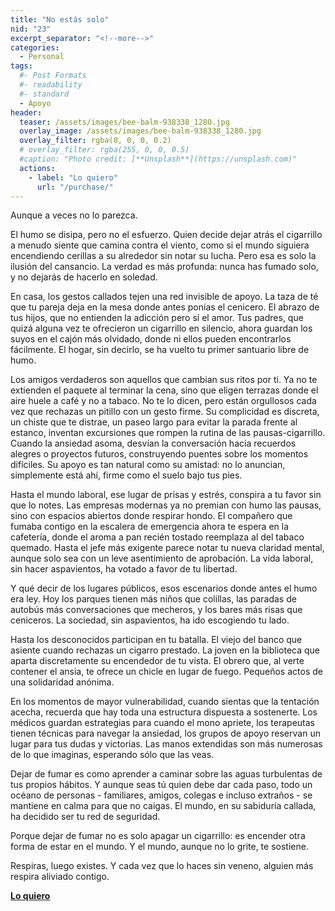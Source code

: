 ```yaml
---
title: "No estás solo"
nid: "23"
excerpt_separator: "<!--more-->"
categories:
  - Personal
tags:
  #- Post Formats
  #- readability
  #- standard
  - Apoyo
header:
  teaser: /assets/images/bee-balm-938338_1280.jpg
  overlay_image: /assets/images/bee-balm-938338_1280.jpg
  overlay_filter: rgba(0, 0, 0, 0.2)
  # overlay_filter: rgba(255, 0, 0, 0.5)
  #caption: "Photo credit: [**Unsplash**](https://unsplash.com)"
  actions:
    - label: "Lo quiero"
      url: "/purchase/"
---
```


Aunque a veces no lo parezca.

<!--more-->

El humo se disipa, pero no el esfuerzo. Quien decide dejar atrás el cigarrillo a menudo siente que camina contra el viento, como si el mundo siguiera encendiendo cerillas a su alrededor sin notar su lucha. Pero esa es solo la ilusión del cansancio. La verdad es más profunda: nunca has fumado solo, y no dejarás de hacerlo en soledad.

En casa, los gestos callados tejen una red invisible de apoyo. La taza de té que tu pareja deja en la mesa donde antes ponías el cenicero. El abrazo de tus hijos, que no entienden la adicción pero sí el amor. Tus padres, que quizá alguna vez te ofrecieron un cigarrillo en silencio, ahora guardan los suyos en el cajón más olvidado, donde ni ellos pueden encontrarlos fácilmente. El hogar, sin decirlo, se ha vuelto tu primer santuario libre de humo.

Los amigos verdaderos son aquellos que cambian sus ritos por ti. Ya no te extienden el paquete al terminar la cena, sino que eligen terrazas donde el aire huele a café y no a tabaco. No te lo dicen, pero están orgullosos cada vez que rechazas un pitillo con un gesto firme. Su complicidad es discreta, un chiste que te distrae, un paseo largo para evitar la parada frente al estanco, inventan excursiones que rompen la rutina de las pausas-cigarrillo. Cuando la ansiedad asoma, desvían la conversación hacia recuerdos alegres o proyectos futuros, construyendo puentes sobre los momentos difíciles. Su apoyo es tan natural como su amistad: no lo anuncian, simplemente está ahí, firme como el suelo bajo tus pies.

Hasta el mundo laboral, ese lugar de prisas y estrés, conspira a tu favor sin que lo notes. Las empresas modernas ya no premian con humo las pausas, sino con espacios abiertos donde respirar hondo. El compañero que fumaba contigo en la escalera de emergencia ahora te espera en la cafetería, donde el aroma a pan recién tostado reemplaza al del tabaco quemado. Hasta el jefe más exigente parece notar tu nueva claridad mental, aunque solo sea con un leve asentimiento de aprobación. La vida laboral, sin hacer aspavientos, ha votado a favor de tu libertad.

Y qué decir de los lugares públicos, esos escenarios donde antes el humo era ley. Hoy los parques tienen más niños que colillas, las paradas de autobús más conversaciones que mecheros, y los bares más risas que ceniceros. La sociedad, sin aspavientos, ha ido escogiendo tu lado.

Hasta los desconocidos participan en tu batalla. El viejo del banco que asiente cuando rechazas un cigarro prestado. La joven en la biblioteca que aparta discretamente su encendedor de tu vista. El obrero que, al verte contener el ansia, te ofrece un chicle en lugar de fuego. Pequeños actos de una solidaridad anónima.

En los momentos de mayor vulnerabilidad, cuando sientas que la tentación acecha, recuerda que hay toda una estructura dispuesta a sostenerte. Los médicos guardan estrategias para cuando el mono apriete, los terapeutas tienen técnicas para navegar la ansiedad, los grupos de apoyo reservan un lugar para tus dudas y victorias. Las manos extendidas son más numerosas de lo que imaginas, esperando sólo que las veas.

Dejar de fumar es como aprender a caminar sobre las aguas turbulentas de tus propios hábitos. Y aunque seas tú quien debe dar cada paso, todo un océano de personas - familiares, amigos, colegas e incluso extraños - se mantiene en calma para que no caigas. El mundo, en su sabiduría callada, ha decidido ser tu red de seguridad.

Porque dejar de fumar no es solo apagar un cigarrillo: es encender otra forma de estar en el mundo. Y el mundo, aunque no lo grite, te sostiene.

Respiras, luego existes. Y cada vez que lo haces sin veneno, alguien más respira aliviado contigo.

[**Lo quiero**](/purchase/)


